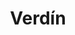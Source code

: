 ---
layout: page
permalink: /resources/glossary/verdín.html
title: Verdín
category: sidra
toc: false
toc_sticky: true
---